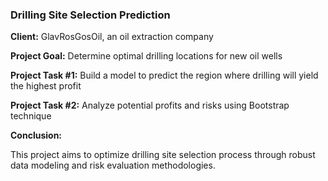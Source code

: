 ### Drilling Site Selection Prediction

**Client:** GlavRosGosOil, an oil extraction company

**Project Goal:** Determine optimal drilling locations for new oil wells

**Project Task #1:** Build a model to predict the region where drilling will yield the highest profit

**Project Task #2:** Analyze potential profits and risks using Bootstrap technique

**Conclusion:**

This project aims to optimize drilling site selection process through robust data modeling and risk evaluation methodologies.
